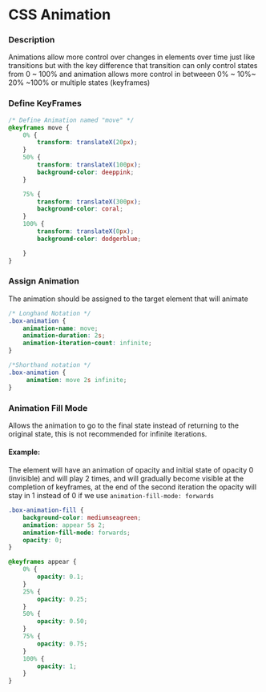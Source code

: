 # CSS Animation

### Description

Animations allow more control over changes in elements over time just like transitions but with the key difference that transition can only control states from 0 ~ 100% and animation allows more control in betweeen 0% ~ 10%~ 20% ~100% or multiple states (keyframes)

### Define KeyFrames

```css
/* Define Animation named "move" */
@keyframes move {
    0% {
        transform: translateX(20px);
    }
    50% {
        transform: translateX(100px);
        background-color: deeppink;
    }

    75% {
        transform: translateX(300px);
        background-color: coral;
    }
    100% {
        transform: translateX(0px);
        background-color: dodgerblue;

    }
}
```

### Assign Animation

The animation should be assigned to the target element that will animate

```css
/* Longhand Notation */
.box-animation {
    animation-name: move;
    animation-duration: 2s;
    animation-iteration-count: infinite;
}

/*Shorthand notation */
.box-animation {
     animation: move 2s infinite;
}
```

### Animation Fill Mode

Allows the animation to go to the final state instead of returning to the original state, this is not recommended for infinite iterations.

#### Example:

The element will have an animation of opacity  and initial state of opacity 0 (invisible) and will play 2 times, and will gradually become visible at the completion of keyframes,  at the end of the second iteration the opacity will stay in 1 instead of 0 if we use `animation-fill-mode: forwards`  

```css
.box-animation-fill {
    background-color: mediumseagreen;
    animation: appear 5s 2;
    animation-fill-mode: forwards;
    opacity: 0;
}

@keyframes appear {
    0% {
        opacity: 0.1;
    }
    25% {
        opacity: 0.25;
    }
    50% {
        opacity: 0.50;
    }
    75% {
        opacity: 0.75;
    }
    100% {
        opacity: 1;
    }
}
```


